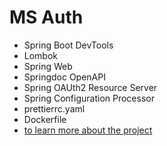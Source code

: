 # MS Auth

- Spring Boot DevTools
- Lombok
- Spring Web
- Springdoc OpenAPI
- Spring OAUth2 Resource Server  
- Spring Configuration Processor  
- prettierrc.yaml
- Dockerfile
- [to learn more about the project](/src/main/resources/DOC.md)  